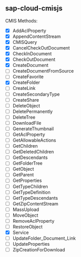 ## sap-cloud-cmisjs

CMIS Methods:

- [x] AddAclProperty
- [x] AppendContentStream
- [x] CMISQuery
- [x] CancelCheckOutDocument
- [x] CheckInDocument
- [x] CheckOutDocument
- [x] CreateDocument
- [ ] CreateDocumentFromSource
- [ ] CreateFavorite
- [x] CreateFolder
- [ ] CreateLink
- [ ] CreateSecondaryType
- [ ] CreateShare
- [ ] DeleteObject
- [ ] DeletePermanently
- [ ] DeleteTree
- [ ] DownloadFile
- [ ] GenerateThumbnail
- [ ] GetAclProperty
- [ ] GetAllowableActions
- [ ] GetChildren
- [ ] GetDeletedChildren
- [ ] GetDescendants
- [ ] GetFolderTree
- [ ] GetObject
- [ ] GetParent
- [ ] GetProperties
- [ ] GetTypeChildren
- [ ] GetTypeDefinition
- [ ] GetTypeDescendants
- [ ] GetZipContentStream
- [ ] MassUpload
- [ ] MoveObject
- [ ] RemoveAclProperty
- [ ] RestoreObject
- [x] Service
- [ ] UpdateFolder_Document_Link
- [ ] UpdateProperties
- [ ] ZipCreationForDownload

